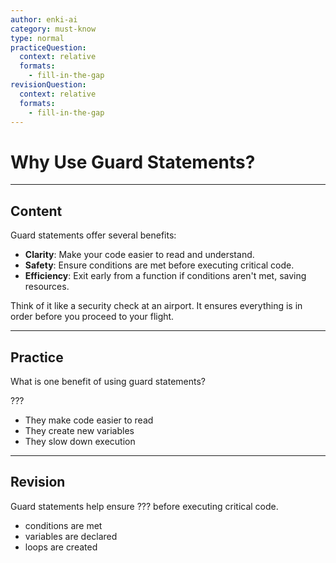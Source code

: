 ```yaml
---
author: enki-ai
category: must-know
type: normal
practiceQuestion:
  context: relative
  formats:
    - fill-in-the-gap
revisionQuestion:
  context: relative
  formats:
    - fill-in-the-gap
---
```


# Why Use Guard Statements?

---
## Content

Guard statements offer several benefits:

- **Clarity**: Make your code easier to read and understand.
- **Safety**: Ensure conditions are met before executing critical code.
- **Efficiency**: Exit early from a function if conditions aren't met, saving resources.

Think of it like a security check at an airport. It ensures everything is in order before you proceed to your flight.

---
## Practice

What is one benefit of using guard statements?

???

- They make code easier to read
- They create new variables
- They slow down execution

---
## Revision

Guard statements help ensure ??? before executing critical code.

- conditions are met
- variables are declared
- loops are created
